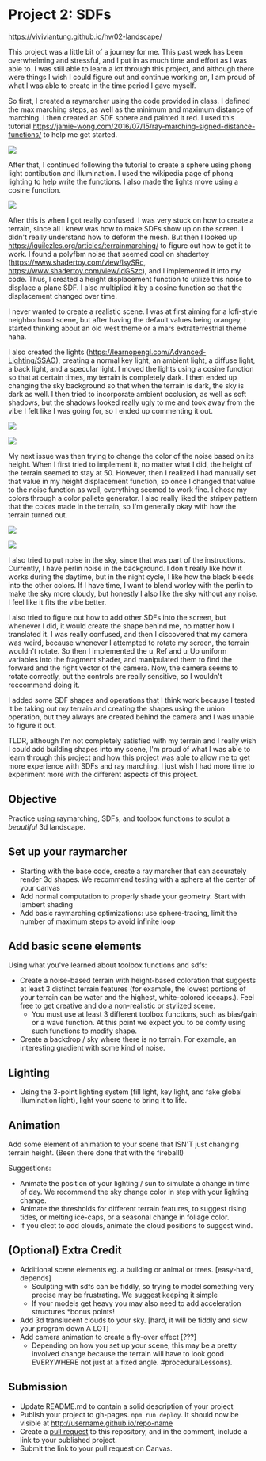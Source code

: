 # Project 2: SDFs

https://viviviantung.github.io/hw02-landscape/

This project was a little bit of a journey for me. This past week has been overwhelming and stressful, and I put in as much time and effort as I was able to. I was still able to learn a lot through this project, and although there were things I wish I could figure out and continue working on, I am proud of what I was able to create in the time period I gave myself.

So first, I created a raymarcher using the code provided in class. I defined the max marching steps, as well as the minimum and maximum distance of marching. I then created an SDF sphere and painted it red. I used this tutorial https://jamie-wong.com/2016/07/15/ray-marching-signed-distance-functions/ to help me get started.

![](red-circle.png)

After that, I continued following the tutorial to create a sphere using phong light contibution and illumination. I used the wikipedia page of phong lighting to help write the functions. I also made the lights move using a cosine function.

![](red-sphere.png)

After this is when I got really confused. I was very stuck on how to create a terrain, since all I knew was how to make SDFs show up on the screen. I didn't really understand how to deform the mesh. But then I looked up https://iquilezles.org/articles/terrainmarching/ to figure out how to get it to work. I found a polyfbm noise that seemed cool on shadertoy (https://www.shadertoy.com/view/lsySRc, https://www.shadertoy.com/view/ldGSzc), and I implemented it into my code. Thus, I created a height displacement function to utilize this noise to displace a plane SDF. I also multiplied it by a cosine function so that the displacement changed over time.

I never wanted to create a realistic scene. I was at first aiming for a lofi-style neighborhood scene, but after having the default values being orangey, I started thinking about an old west theme or a mars extraterrestrial theme haha.

I also created the lights (https://learnopengl.com/Advanced-Lighting/SSAO), creating a normal key light, an ambient light, a diffuse light, a back light, and a specular light. I moved the lights using a cosine function so that at certain times, my terrain is completely dark. I then ended up changing the sky background so that when the terrain is dark, the sky is dark as well. I then tried to incorporate ambient occlusion, as well as soft shadows, but the shadows looked really ugly to me and took away from the vibe I felt like I was going for, so I ended up commenting it out.

![](light-land-basic.png)

![](dark-land-basic.png)

My next issue was then trying to change the color of the noise based on its height. When I first tried to implement it, no matter what I did, the height of the terrain seemed to stay at 50. However, then I realized I had manually set that value in my height displacement function, so once I changed that value to the noise function as well, everything seemed to work fine. I chose my colors through a color pallete generator. I also really liked the stripey pattern that the colors made in the terrain, so I'm generally okay with how the terrain turned out.

![](light-land-less-basic.png)

![](ambient-occlusion.png)

I also tried to put noise in the sky, since that was part of the instructions. Currently, I have perlin noise in the background. I don't really like how it works during the daytime, but in the night cycle, I like how the black bleeds into the other colors. If I have time, I want to blend worley with the perlin to make the sky more cloudy, but honestly I also like the sky without any noise. I feel like it fits the vibe better. 

I also tried to figure out how to add other SDFs into the screen, but whenever I did, it would create the shape behind me, no matter how I translated it. I was really confused, and then I discovered that my camera was weird, because whenever I attempted to rotate my screen, the terrain wouldn't rotate. So then I implemented the u_Ref and u_Up uniform variables into the fragment shader, and manipulated them to find the forward and the right vector of the camera. Now, the camera seems to rotate correctly, but the controls are really sensitive, so I wouldn't reccommend doing it.

I added some SDF shapes and operations that I think work because I tested it be taking out my terrain and creating the shapes using the union operation, but they always are created behind the camera and I was unable to figure it out. 

TLDR, although I'm not completely satisfied with my terrain and I really wish I could add building shapes into my scene, I'm proud of what I was able to learn through this project and how this project was able to allow me to get more experience with SDFs and ray marching. I just wish I had more time to experiment more with the different aspects of this project.

## Objective

Practice using raymarching, SDFs, and toolbox functions to sculpt a *beautiful* 3d landscape. 

## Set up your raymarcher

* Starting with the base code, create a ray marcher that can accurately render 3d shapes. We recommend testing with a sphere at the center of your canvas
* Add normal computation to properly shade your geometry. Start with lambert shading
* Add basic raymarching optimizations: use sphere-tracing, limit the number of maximum steps to avoid infinite loop

## Add basic scene elements

Using what you've learned about toolbox functions and sdfs:
* Create a noise-based terrain with height-based coloration that suggests at least 3 distinct terrain features (for example, the lowest portions of your terrain can be water and the highest, white-colored icecaps.). Feel free to get creative and do a non-realistic or stylized scene.
    * You must use at least 3 different toolbox functions, such as bias/gain or a wave function. At this point we expect you to be comfy using such functions to modify shape.
* Create a backdrop / sky where there is no terrain. For example, an interesting gradient with some kind of noise.

## Lighting

* Using the 3-point lighting system (fill light, key light, and fake global illumination light), light your scene to bring it to life.

## Animation
Add some element of animation to your scene that ISN'T just changing terrain height. (Been there done that with the fireball!)

Suggestions:
* Animate the position of your lighting / sun to simulate a change in time of day. We recommend the sky change color in step with your lighting change.
* Animate the thresholds for different terrain features, to suggest rising tides, or melting ice-caps, or a seasonal change in foliage color. 
* If you elect to add clouds, animate the cloud positions to suggest wind.

## (Optional) Extra Credit

* Additional scene elements eg. a building or animal or trees. [easy-hard, depends]
   * Sculpting with sdfs can be fiddly, so trying to model something very precise may be frustrating. We suggest keeping it simple
   * If your models get heavy you may also need to add acceleration structures *bonus points!
* Add 3d translucent clouds to your sky. [hard, it will be fiddly and slow your program down A LOT]
* Add camera animation to create a fly-over effect [???]
   * Depending on how you set up your scene, this may be a pretty involved change because the terrain will have to look good EVERYWHERE not just at a fixed angle. #proceduralLessons).

## Submission

- Update README.md to contain a solid description of your project
- Publish your project to gh-pages. `npm run deploy`. It should now be visible at http://username.github.io/repo-name
- Create a [pull request](https://help.github.com/articles/creating-a-pull-request/) to this repository, and in the comment, include a link to your published project.
- Submit the link to your pull request on Canvas.
